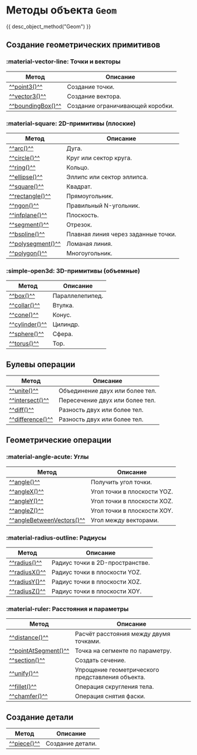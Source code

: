 # Методы объекта `Geom`
{{ desc_object_method("Geom") }}

## Создание геометрических примитивов

### :material-vector-line: Точки и векторы
| Метод     | Описание             |
|-------------|----------------------|
| [^^point3()^^](./point3.md)     | Создание точки.      |
| [^^vector3()^^](./vector3.md)   | Создание вектора.    |
| [^^boundingBox()^^](./boundingBox.md) | Создание ограничивающей коробки. |


### :material-square: 2D-примитивы (плоские)
| Метод        | Описание                           |
|----------------|------------------------------------|
| [^^arc()^^](./arc.md)         | Дуга.                             |
| [^^circle()^^](./circle.md)   | Круг или сектор круга.            |
| [^^ring()^^](./ring.md)       | Кольцо.                           |
| [^^ellipse()^^](./ellipse.md) | Эллипс или сектор эллипса.        |
| [^^square()^^](./square.md)   | Квадрат.                          |
| [^^rectangle()^^](./rectangle.md) | Прямоугольник.                 |
| [^^ngon()^^](./ngon.md)       | Правильный N-угольник.            |
| [^^infplane()^^](./infplane.md) | Плоскость.                      |
| [^^segment()^^](./segment.md)       | Отрезок.                                |
| [^^bspline()^^](./bspline.md)       | Плавная линия через заданные точки.     |
| [^^polysegment()^^](./polysegment.md) | Ломаная линия.                         |
| [^^polygon()^^](./polygon.md)       | Многоугольник.                          |

### :simple-open3d: 3D-примитивы (объемные)
| Метод        | Описание                       |
|----------------|--------------------------------|
| [^^box()^^](./box.md)         | Параллелепипед.               |
| [^^collar()^^](./collar.md)   | Втулка.                       |
| [^^cone()^^](./cone.md)       | Конус.                        |
| [^^cylinder()^^](./cylinder.md) | Цилиндр.                    |
| [^^sphere()^^](./sphere.md)   | Сфера.                        |
| [^^torus()^^](./torus.md)     | Тор.                          |

## Булевы операции
| Метод           | Описание                            |
|--------------------|-------------------------------------|
| [^^unite()^^](./unite.md)       | Объединение двух или более тел.     |
| [^^intersect()^^](./intersect.md) | Пересечение двух или более тел.   |
| [^^diff()^^](./diff.md)         | Разность двух или более тел.       |
| [^^difference()^^](./difference.md) | Разность двух или более тел.   |

## Геометрические операции
### :material-angle-acute: Углы
| Метод                   | Описание                                      |
|----------------------------|-----------------------------------------------|
| [^^angle()^^](./angle.md)           | Получить угол точки.                         |
| [^^angleX()^^](./angleX.md)         | Угол точки в плоскости YOZ.                  |
| [^^angleY()^^](./angleY.md)         | Угол точки в плоскости XOZ.                  |
| [^^angleZ()^^](./angleZ.md)         | Угол точки в плоскости XOY.                  |
| [^^angleBetweenVectors()^^](./angleBetweenVectors.md) | Угол между векторами. 

### :material-radius-outline: Радиусы
| Метод              | Описание                                 |
|-----------------------|------------------------------------------|
| [^^radius()^^](./radius.md)         | Радиус точки в 2D-пространстве.        |
| [^^radiusX()^^](./radiusX.md)       | Радиус точки в плоскости YOZ.          |
| [^^radiusY()^^](./radiusY.md)       | Радиус точки в плоскости XOZ.          |
| [^^radiusZ()^^](./radiusZ.md)       | Радиус точки в плоскости XOY.          |

### :material-ruler: Расстояния и параметры
| Метод                   | Описание                                     |
|----------------------------|----------------------------------------------|
| [^^distance()^^](./distance.md)         | Расчёт расстояния между двумя точками.     |
| [^^pointAtSegment()^^](./pointAtSegment.md) | Точка на сегменте по параметру.         |
| [^^section()^^](./section.md)           | Создать сечение.                           |
| [^^unify()^^](./unify.md)               | Упрощение геометрического представления объекта. |
| [^^fillet()^^](./fillet.md)             | Операция скругления тела.                 |
| [^^chamfer()^^](./chamfer.md)           | Операция снятия фаски.                    |


## Создание детали
| Метод     | Описание             |
|-------------|----------------------|
| [^^piece()^^](./piece.md) | Создание детали.     |